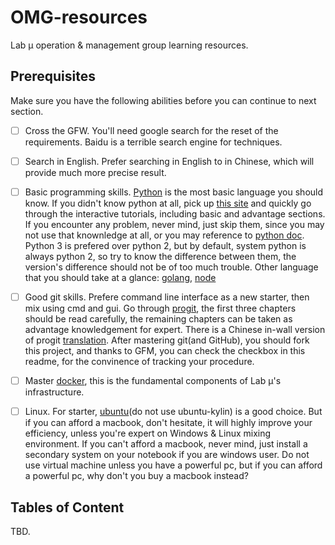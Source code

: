 # OMG-resources
Lab μ operation &amp; management group learning resources.

## Prerequisites

Make sure you have the following abilities before you can continue to next section.

- [ ] Cross the GFW. You'll need google search for the reset of the requirements. Baidu is a terrible search engine for techniques.
- [ ] Search in English. Prefer searching in English to in Chinese, which will provide much more precise result.
- [ ] Basic programming skills. [Python][python] is the most basic language you should know.
  If you didn't know python at all, pick up [this site][learn-python] and quickly go through the interactive tutorials, including basic and advantage sections.
  If you encounter any problem, never mind, just skip them, since you may not use that knownledge at all, or you may reference to [python doc][python-doc].
  Python 3 is prefered over python 2, but by default, system python is always python 2, so try to know the difference between them, the version's difference should not be of too much trouble.
  Other language that you should take at a glance: [golang][golang], [node][node]
- [ ] Good git skills. Prefere command line interface as a new starter, then mix using cmd and gui.
  Go through [progit][progit], the first three chapters should be read carefully, the remaining chapters can be taken as advantage knowledgement for expert.
  There is a Chinese in-wall version of progit [translation][progit-zh].
  After mastering git(and GitHub), you should fork this project, and thanks to GFM, you can check the checkbox in this readme, for the convinence of tracking your procedure.
- [ ] Master [docker][docker], this is the fundamental components of Lab μ's infrastructure.
- [ ] Linux. For starter, [ubuntu][ubuntu](do not use ubuntu-kylin) is a good choice.
  But if you can afford a macbook, don't hesitate, it will highly improve your efficiency, unless you're expert on Windows & Linux mixing environment.
  If you can't afford a macbook, never mind, just install a secondary system on your notebook if you are windows user. Do not use virtual machine unless you have a powerful pc, but if you can afford a powerful pc, why don't you buy a macbook instead?
  

[python]: https://www.python.org/
[learn-python]: http://www.learnpython.org/
[python-doc]: https://docs.python.org/3/
[golang]: https://golang.org/
[node]: https://nodejs.org/en/
[progit]: https://git-scm.com/book/en/v2
[progit-zh]: http://git.oschina.net/progit/
[docker]: https://www.docker.com/
[ubuntu]: http://www.ubuntu.com/download/desktop

## Tables of Content

TBD.

